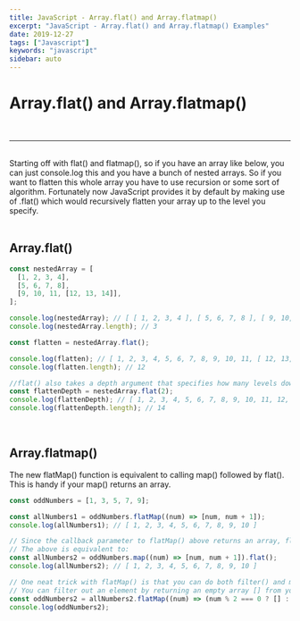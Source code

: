 ```yaml
---
title: JavaScript - Array.flat() and Array.flatmap()
excerpt: "JavaScript - Array.flat() and Array.flatmap() Examples"
date: 2019-12-27
tags: ["Javascript"]
keywords: "javascript"
sidebar: auto
---
```


# Array.flat() and Array.flatmap()

<br>
<hr>
<br>
Starting off with flat() and flatmap(), so if you have an array like below, you can just console.log this and you have a bunch of nested arrays.  
So if you want to flatten this whole array you have to use recursion or some sort of algorithm.  
Fortunately now JavaScript provides it by default by making use of .flat() which would recursively flatten your array up to the level you specify.  
<br>
<br>

## Array.flat()

```javascript
const nestedArray = [
  [1, 2, 3, 4],
  [5, 6, 7, 8],
  [9, 10, 11, [12, 13, 14]],
];

console.log(nestedArray); // [ [ 1, 2, 3, 4 ], [ 5, 6, 7, 8 ], [ 9, 10, 11, [ 12, 13, 14 ] ] ]
console.log(nestedArray.length); // 3

const flatten = nestedArray.flat();

console.log(flatten); // [ 1, 2, 3, 4, 5, 6, 7, 8, 9, 10, 11, [ 12, 13, 14 ] ]
console.log(flatten.length); // 12

//flat() also takes a depth argument that specifies how many levels down you want to flatten.
const flattenDepth = nestedArray.flat(2);
console.log(flattenDepth); // [ 1, 2, 3, 4, 5, 6, 7, 8, 9, 10, 11, 12, 13, 14 ]
console.log(flattenDepth.length); // 14
```

<br>

## Array.flatmap()

The new flatMap() function is equivalent to calling map() followed by flat(). This is handy if your map() returns an array.

```javascript
const oddNumbers = [1, 3, 5, 7, 9];

const allNumbers1 = oddNumbers.flatMap((num) => [num, num + 1]);
console.log(allNumbers1); // [ 1, 2, 3, 4, 5, 6, 7, 8, 9, 10 ]

// Since the callback parameter to flatMap() above returns an array, flatMap() flattens out the array.
// The above is equivalent to:
const allNumbers2 = oddNumbers.map((num) => [num, num + 1]).flat();
console.log(allNumbers2); // [ 1, 2, 3, 4, 5, 6, 7, 8, 9, 10 ]

// One neat trick with flatMap() is that you can do both filter() and map() in one step.
// You can filter out an element by returning an empty array [] from your flatMap() callback.
const oddNumbers2 = allNumbers2.flatMap((num) => (num % 2 === 0 ? [] : num));
console.log(oddNumbers2);
```
